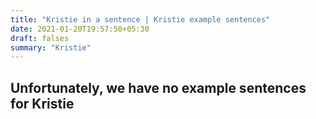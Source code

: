 ```yaml
---
title: "Kristie in a sentence | Kristie example sentences"
date: 2021-01-20T19:57:50+05:30
draft: falses
summary: "Kristie"
---
```

## Unfortunately, we have no example sentences for Kristie                 
